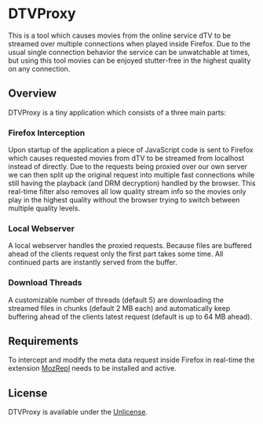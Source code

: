 DTVProxy
========

This is a tool which causes movies from the online service dTV to be streamed over multiple connections when played inside Firefox. Due to the usual single connection behavior the service can be unwatchable at times, but using this tool movies can be enjoyed stutter-free in the highest quality on any connection.

## Overview

DTVProxy is a tiny application which consists of a three main parts:

### Firefox Interception

Upon startup of the application a piece of JavaScript code is sent to Firefox which causes requested movies from dTV to be streamed from localhost instead of directly. Due to the requests being proxied over our own server we can then split up the original request into multiple fast connections while still having the playback (and DRM decryption) handled by the browser. This real-time filter also removes all low quality stream info so the movies only play in the highest quality without the browser trying to switch between multiple quality levels.

### Local Webserver

A local webserver handles the proxied requests. Because files are buffered ahead of the clients request only the first part takes some time. All continued parts are instantly served from the buffer.

### Download Threads

A customizable number of threads (default 5) are downloading the streamed files in chunks (default 2 MB each) and automatically keep buffering ahead of the clients latest request (default is up to 64 MB ahead).

## Requirements

To intercept and modify the meta data request inside Firefox in real-time the extension [MozRepl](https://github.com/bard/mozrepl/wiki) needs to be installed and active.

## License

DTVProxy is available under the [Unlicense](http://unlicense.org/).
